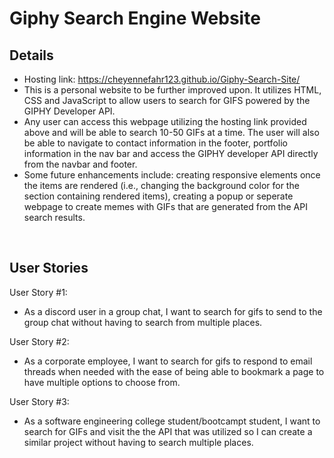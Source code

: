 # Giphy Search Engine Website
## Details 
* Hosting link: https://cheyennefahr123.github.io/Giphy-Search-Site/
* This is a personal website to be further improved upon. It utilizes HTML, CSS and JavaScript to allow users to search for GIFS powered by the GIPHY Developer API.
* Any user can access this webpage utilizing the hosting link provided above and will be able to search 10-50 GIFs at a time. The user will also be able to navigate to contact information in the footer, portfolio information in the nav bar and access the GIPHY developer API directly from the navbar and footer.  
* Some future enhancements include: creating responsive elements once the items are rendered (i.e., changing the background color for the section containing rendered items), creating a popup or seperate webpage to create memes with GIFs that are generated from the API search results.
<br>

## User Stories
User Story #1: 
* As a discord user in a group chat, I want to search for gifs to send to the group chat without having to search from multiple places.

User Story #2:
* As a corporate employee, I want to search for gifs to respond to email threads when needed with the ease of being able to bookmark a page to have multiple options to choose from.

User Story #3: 
* As a software engineering college student/bootcampt student, I want to search for GIFs and visit the the API that was utilized so I can create a similar project without having to search multiple places.


